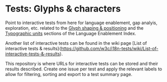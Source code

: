 # Tests: Glyphs & characters
Point to interactive tests from here for language enablement, gap analyis, exploration, etc. related to the [Glyph shaping & positioning](https://w3c.github.io/typography/#shaping) and the [Typographic units](typographic_units) sections of the Language Enablement Index.

Another list of interactive tests can be found in the wiki page [List of interactive tests & results}(https://github.com/w3c/i18n-tests/wiki/List-of-interactive-tests-&-results).

This repository is where URLs for interactive tests can be stored and their results described. Create one issue per test and apply the relevant labels to allow for filtering, sorting and export to a test summary page.
